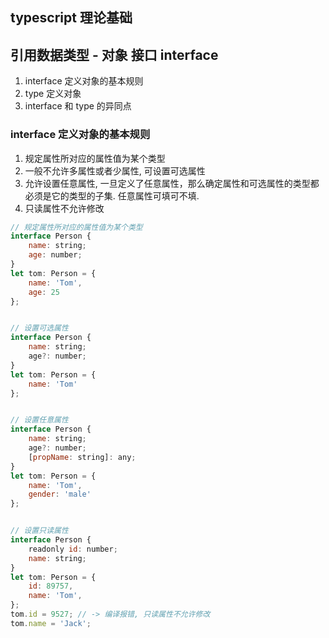 ## typescript 理论基础



## 引用数据类型 - 对象 接口 interface
1. interface 定义对象的基本规则
2. type 定义对象
3. interface 和 type 的异同点

### interface 定义对象的基本规则
1. 规定属性所对应的属性值为某个类型
2. 一般不允许多属性或者少属性, 可设置可选属性
3. 允许设置任意属性, 
一旦定义了任意属性，那么确定属性和可选属性的类型都必须是它的类型的子集.
任意属性可填可不填.
4. 只读属性不允许修改

```js
// 规定属性所对应的属性值为某个类型
interface Person {
    name: string;
    age: number;
}
let tom: Person = {
    name: 'Tom',
    age: 25
};


// 设置可选属性
interface Person {
    name: string;
    age?: number;
}
let tom: Person = {
    name: 'Tom'
};


// 设置任意属性
interface Person {
    name: string;
    age?: number;
    [propName: string]: any;
}
let tom: Person = {
    name: 'Tom',
    gender: 'male'
};


// 设置只读属性
interface Person {
    readonly id: number;
    name: string;
}
let tom: Person = {
    id: 89757,
    name: 'Tom',
};
tom.id = 9527; // -> 编译报错, 只读属性不允许修改
tom.name = 'Jack';



```


